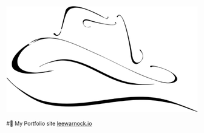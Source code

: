 ![YEEHAW](https://github.com/LeeWarnock/leewarnock.io/blob/master/images/Logo-black.png "Hat Logo")
---
#:information_desk_person: My Portfolio site 
[leewarnock.io](https://leewarnock.github.io/leewarnock.io/ "Github Hosted Portfolio")